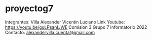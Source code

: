 # proyectog7
Integrantes: Villa Alexander
             Vicentin Luciano
Link Youtube: https://youtu.be/guLPsanIJWE
Comision 3 Grupo 7 Informatorio 2022
Contacto: alexandervilla.cuenta@gmail.com
